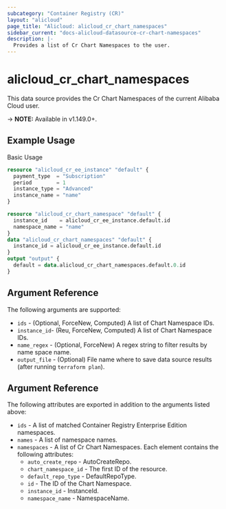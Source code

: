 ```yaml
---
subcategory: "Container Registry (CR)"
layout: "alicloud"
page_title: "Alicloud: alicloud_cr_chart_namespaces"
sidebar_current: "docs-alicloud-datasource-cr-chart-namespaces"
description: |-
  Provides a list of Cr Chart Namespaces to the user.
---
```


# alicloud\_cr\_chart\_namespaces

This data source provides the Cr Chart Namespaces of the current Alibaba Cloud user.

-> **NOTE:** Available in v1.149.0+.

## Example Usage

Basic Usage

```terraform
resource "alicloud_cr_ee_instance" "default" {
  payment_type  = "Subscription"
  period        = 1
  instance_type = "Advanced"
  instance_name = "name"
}

resource "alicloud_cr_chart_namespace" "default" {
  instance_id    = alicloud_cr_ee_instance.default.id
  namespace_name = "name"
}
data "alicloud_cr_chart_namespaces" "default" {
  instance_id = alicloud_cr_ee_instance.default.id
}
output "output" {
  default = data.alicloud_cr_chart_namespaces.default.0.id
}

```

## Argument Reference

The following arguments are supported:

* `ids` - (Optional, ForceNew, Computed)  A list of Chart Namespace IDs.
* `instance_id`- (Reu, ForceNew, Computed)  A list of Chart Namespace IDs.
* `name_regex` - (Optional, ForceNew) A regex string to filter results by name space name.
* `output_file` - (Optional) File name where to save data source results (after running `terraform plan`).

## Argument Reference

The following attributes are exported in addition to the arguments listed above:
* `ids` - A list of matched Container Registry Enterprise Edition namespaces.
* `names` - A list of namespace names.
* `namespaces` - A list of Cr Chart Namespaces. Each element contains the following attributes:
	* `auto_create_repo` - AutoCreateRepo.
	* `chart_namespace_id` - The first ID of the resource.
	* `default_repo_type` - DefaultRepoType.
	* `id` - The ID of the Chart Namespace.
	* `instance_id` - InstanceId.
	* `namespace_name` - NamespaceName.